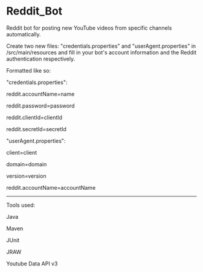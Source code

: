 # Reddit_Bot

Reddit bot for posting new YouTube videos from specific channels automatically.

Create two new files: "credentials.properties" and "userAgent.properties" in
/src/main/resources and fill in your bot's account information and the Reddit authentication respectively.

Formatted like so:

"credentials.properties":

reddit.accountName=name

reddit.password=password

reddit.clientId=clientId

reddit.secretId=secretId

"userAgent.properties":

client=client

domain=domain

version=version

reddit.accountName=accountName

---

Tools used:

Java

Maven

JUnit

JRAW

Youtube Data API v3
